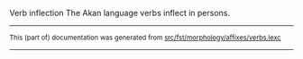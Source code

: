 Verb inflection
The Akan language verbs inflect in persons.

* * *

<small>This (part of) documentation was generated from [src/fst/morphology/affixes/verbs.lexc](https://github.com/giellalt/lang-aka/blob/main/src/fst/morphology/affixes/verbs.lexc)</small>

---

